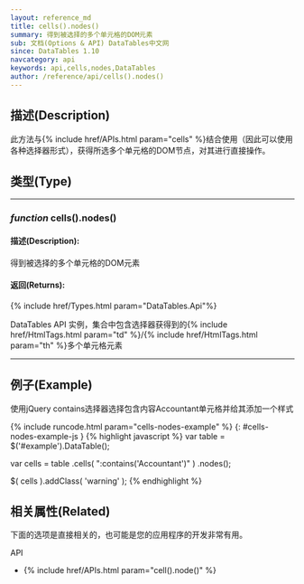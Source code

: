 ```yaml
---
layout: reference_md
title: cells().nodes()
summary: 得到被选择的多个单元格的DOM元素
sub: 文档(Options & API) DataTables中文网
since: DataTables 1.10
navcategory: api
keywords: api,cells,nodes,DataTables
author: /reference/api/cells().nodes()
---
```


## 描述(Description)

此方法与{% include href/APIs.html param="cells" %}结合使用（因此可以使用各种选择器形式），获得所选多个单元格的DOM节点，对其进行直接操作。

## 类型(Type)


---

### _function_ **cells().nodes()**

#### 描述(Description):
得到被选择的多个单元格的DOM元素


#### 返回(Returns):
{% include href/Types.html param="DataTables.Api"%}

DataTables API 实例，集合中包含选择器获得到的{% include href/HtmlTags.html param="td" %}/{% include href/HtmlTags.html param="th" %}多个单元格元素


--- 
    
## 例子(Example)

使用jQuery contains选择器选择包含内容Accountant单元格并给其添加一个样式

{% include runcode.html param="cells-nodes-example" %}
{: #cells-nodes-example-js }
{% highlight javascript %}
var table = $('#example').DataTable();
 
var cells = table
    .cells( ":contains('Accountant')" )
    .nodes();
 
$( cells ).addClass( 'warning' );
{% endhighlight %}



## 相关属性(Related)
下面的选项是直接相关的，也可能是您的应用程序的开发非常有用。

API

- {% include href/APIs.html param="cell().node()" %}

